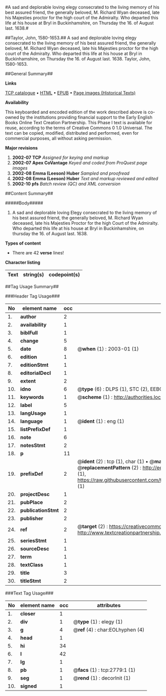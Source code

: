 #A sad and deplorable loving elegy consecrated to the living memory of his best assured friend, the generally beloved, M. Richard Wyan deceased, late his Majesties proctor for the high court of the Admiralty. Who departed this life at his house at Bryl in Buckinhamshire, on Thursday the 16. of August last. 1638.#

##Taylor, John, 1580-1653.##
A sad and deplorable loving elegy consecrated to the living memory of his best assured friend, the generally beloved, M. Richard Wyan deceased, late his Majesties proctor for the high court of the Admiralty. Who departed this life at his house at Bryl in Buckinhamshire, on Thursday the 16. of August last. 1638.
Taylor, John, 1580-1653.

##General Summary##

**Links**

[TCP catalogue](http://www.ota.ox.ac.uk/tcp/)  • 
[HTML](http://tei.it.ox.ac.uk/tcp/Texts-HTML/free/A13/A13492.html)  • 
[EPUB](http://tei.it.ox.ac.uk/tcp/Texts-EPUB/free/A13/A13492.epub) • 
[Page images (Historical Texts)](https://data.historicaltexts.jisc.ac.uk/view?pubId=eebo-99838403e&pageId=eebo-99838403e-2779-1)

**Availability**

This keyboarded and encoded edition of the
	       work described above is co-owned by the institutions
	       providing financial support to the Early English Books
	       Online Text Creation Partnership. This Phase I text is
	       available for reuse, according to the terms of Creative
	       Commons 0 1.0 Universal. The text can be copied,
	       modified, distributed and performed, even for
	       commercial purposes, all without asking permission.

**Major revisions**

1. __2002-07__ __TCP__ *Assigned for keying and markup*
1. __2002-07__ __Apex CoVantage__ *Keyed and coded from ProQuest page images*
1. __2002-08__ __Emma (Leeson) Huber__ *Sampled and proofread*
1. __2002-08__ __Emma (Leeson) Huber__ *Text and markup reviewed and edited*
1. __2002-10__ __pfs__ *Batch review (QC) and XML conversion*

##Content Summary##

#####Body#####

1. A sad and deplorable loving Elegy consecrated to the living memory of his best assured friend, the generally beloved, M. Richard Wyan deceased, late his Majesties Proctor for the high Court of the Admiralty. Who departed this life at his house at Bryl in Buckinhamshire, on thursday the 16. of August last. 1638.

**Types of content**

  * There are 42 **verse** lines!

**Character listing**


|Text|string(s)|codepoint(s)|
|---|---|---|

##Tag Usage Summary##

###Header Tag Usage###

|No|element name|occ|attributes|
|---|---|---|---|
|1.|__author__|2||
|2.|__availability__|1||
|3.|__biblFull__|1||
|4.|__change__|5||
|5.|__date__|8| @__when__ (1) : 2003-01 (1)|
|6.|__edition__|1||
|7.|__editionStmt__|1||
|8.|__editorialDecl__|1||
|9.|__extent__|2||
|10.|__idno__|6| @__type__ (6) : DLPS (1), STC (2), EEBO-CITATION (1), PROQUEST (1), VID (1)|
|11.|__keywords__|1| @__scheme__ (1) : http://authorities.loc.gov/ (1)|
|12.|__label__|5||
|13.|__langUsage__|1||
|14.|__language__|1| @__ident__ (1) : eng (1)|
|15.|__listPrefixDef__|1||
|16.|__note__|6||
|17.|__notesStmt__|2||
|18.|__p__|11||
|19.|__prefixDef__|2| @__ident__ (2) : tcp (1), char (1)  •  @__matchPattern__ (2) : ([0-9\-]+):([0-9IVX]+) (1), (.+) (1)  •  @__replacementPattern__ (2) : http://eebo.chadwyck.com/downloadtiff?vid=$1&page=$2 (1), https://raw.githubusercontent.com/textcreationpartnership/Texts/master/tcpchars.xml#$1 (1)|
|20.|__projectDesc__|1||
|21.|__pubPlace__|2||
|22.|__publicationStmt__|2||
|23.|__publisher__|2||
|24.|__ref__|2| @__target__ (2) : https://creativecommons.org/publicdomain/zero/1.0/ (1), http://www.textcreationpartnership.org/docs/. (1)|
|25.|__seriesStmt__|1||
|26.|__sourceDesc__|1||
|27.|__term__|1||
|28.|__textClass__|1||
|29.|__title__|3||
|30.|__titleStmt__|2||


###Text Tag Usage###

|No|element name|occ|attributes|
|---|---|---|---|
|1.|__closer__|1||
|2.|__div__|1| @__type__ (1) : elegy (1)|
|3.|__g__|4| @__ref__ (4) : char:EOLhyphen (4)|
|4.|__head__|1||
|5.|__hi__|34||
|6.|__l__|42||
|7.|__lg__|1||
|8.|__pb__|1| @__facs__ (1) : tcp:2779:1 (1)|
|9.|__seg__|1| @__rend__ (1) : decorInit (1)|
|10.|__signed__|1||
